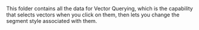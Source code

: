 This folder contains all the data for Vector Querying, which is the capability that selects vectors when you click on them, then lets you change the segment style associated with them.
